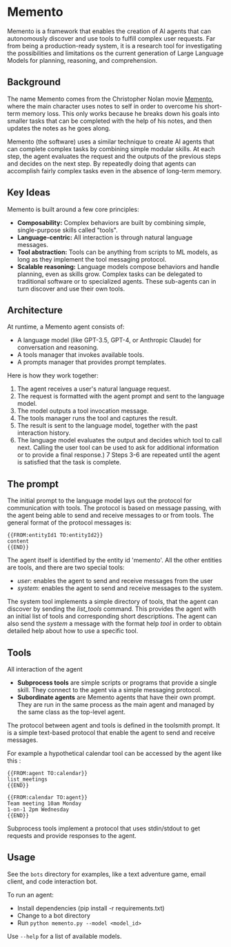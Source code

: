 # Memento

Memento is a framework that enables the creation of AI agents that can autonomously discover and use tools to fulfill complex user requests. Far from being a production-ready system, it is a research tool for investigating the possibilities and limitations os the current generation of Large Language Models for planning, reasoning, and comprehension. 

## Background

The name Memento comes from the Christopher Nolan movie [Memento](https://en.wikipedia.org/wiki/Memento_(film)), where the main character uses notes to self in order to overcome his short-term memory loss. This only works because he breaks down his goals into smaller tasks that can be completed with the help of his notes, and then updates the notes as he goes along.

Memento (the software) uses a similar technique to create AI agents that can complete complex tasks by combining simple modular skills. At each step, the agent evaluates the request and the outputs of the previous steps and decides on the next step. By repeatedly doing that agents can accomplish fairly complex tasks even in the absence of long-term memory. 

## Key Ideas

Memento is built around a few core principles:

- **Composability:** Complex behaviors are built by combining simple, single-purpose skills called "tools".
- **Language-centric:** All interaction is through natural language messages.
- **Tool abstraction:** Tools can be anything from scripts to ML models, as long as they implement the tool  messaging protocol.
- **Scalable reasoning:** Language models compose behaviors and handle planning, even as skills grow. Complex tasks can be delegated to traditional software or to specialized agents. These sub-agents can in turn discover and use their own tools. 

## Architecture

At runtime, a Memento agent consists of:

- A language model (like GPT-3.5, GPT-4, or Anthropic Claude) for conversation and reasoning.
- A tools manager that invokes available tools.
- A prompts manager that provides prompt templates.

Here is how they work together:

1. The agent receives a user's natural language request.
2. The request is formatted with the agent prompt and sent to the language model.
3. The model outputs a tool invocation message.
4. The tools manager runs the tool and captures the result.
5. The result is sent to the language model, together with the past interaction history.
6. The language model evaluates the output and decides which tool to call next. Calling the user tool can be used to ask for additional information or to provide a final response.)
7 Steps 3-6 are repeated until the agent is satisfied that the task is complete.

## The prompt

The initial prompt to the language model lays out the protocol for communication with tools. The protocol is based on message passing, with the agent being able to send and receive messages to or from tools. The general format of the protocol messages is:
```
{{FROM:entityId1 TO:entityId2}}
content
{{END}}
```
The agent itself is identified by the entity id 'memento'. All the other entities are tools, and there are two special tools:

- *user*: enables the agent to send and receive messages from the user
- *system*: enables the agent to send and receive messages to the system.

The system tool implements a simple directory of tools, that the agent can discover by sending the *list_tools* command. This provides the agent with an initial list of tools and corresponding short descriptions. The agent can also send the *system* a message with the format help *tool* in order to obtain detailed help about how to use a specific tool. 

## Tools 

All interaction of the agent

- **Subprocess tools** are simple scripts or programs that provide a single skill. They connect to the agent via a simple messaging protocol.
- **Subordinate agents** are Memento agents that have their own prompt. They are run in the same process as the main agent and managed by the same class as the top-level agent. 
 
The protocol between agent and tools is defined in the toolsmith prompt. It is a simple text-based protocol that enable the agent to send and receive messages.

For example a hypothetical calendar tool can be accessed by the agent like this :
```
{{FROM:agent TO:calendar}}
list_meetings 
{{END}}

{{FROM:calendar TO:agent}}  
Team meeting 10am Monday
1-on-1 2pm Wednesday
{{END}} 
```

Subprocess tools implement a protocol that uses stdin/stdout to get requests and provide responses to the agent. 

## Usage

See the `bots` directory for examples, like a text adventure game, email client, and code interaction bot.

To run an agent:

- Install dependencies (pip install -r requirements.txt)
- Change to a bot directory 
- Run `python memento.py --model <model_id>`

Use `--help` for a list of available models.
